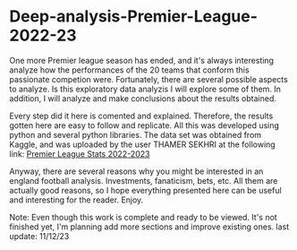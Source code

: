 # Deep-analysis-Premier-League-2022-23
One more Premier league season has ended, and it's always interesting analyze how the performances of the 20 teams that conform this passionate competion were. Fortunately, there are several possible aspects to analyze. Is this exploratory data analyzis I will explore some of them. In addition, I will analyze and make conclusions about the results obtained.

Every step did it here is comented and explained. Therefore, the results gotten here are easy to follow and replicate. All this was developed using python and several python libraries. The data set was obtained from Kaggle, and was uploaded by the user THAMER SEKHRI at the following link: [Premier League Stats 2022-2023](https://www.kaggle.com/datasets/thamersekhri/premier-league-stats-2022-2023)

Anyway, there are several reasons why you might be interested in an england football analysis. Investments, fanaticism, bets, etc. All them are actually good reasons, so I hope everything presented here can be useful and interesting for the reader. Enjoy.

Note: Even though this work is complete and ready to be viewed. It's not finished yet, I'm planning add more sections and improve existing ones. last update: 11/12/23
